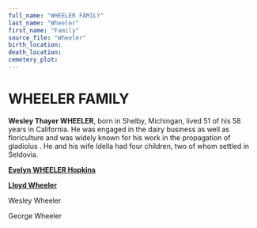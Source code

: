 ```yaml
---
full_name: "WHEELER FAMILY"
last_name: "Wheeler"
first_name: "Family"
source_file: "Wheeler"
birth_location:
death_location:
cemetery_plot: 
---
```

# WHEELER FAMILY

**Wesley Thayer WHEELER**, born in Shelby, Michingan, lived 51 of his 58 years in California. He was
engaged in the dairy business as well as floriculture and was widely
known for his work in the propagation of gladiolus . He and his wife
Idella had four children, two of whom settled in Seldovia.

[**Evelyn WHEELER Hopkins**](../_people/Hopkins_Evelyn_Wheeler.md)

[**Lloyd Wheeler**](../_people/Wheeler_Lloyd_Collins.md)

Wesley Wheeler

George Wheeler